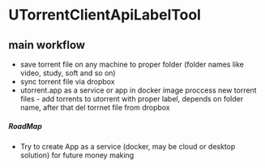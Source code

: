 # UTorrentClientApiLabelTool

## main workflow
* save torrent file on any machine to proper folder (folder names like video, study, soft and so on)
* sync torrent file via dropbox
* utorrent.app as a service or app in docker image proccess new torrent files - add torrents to utorrent with proper label, depends on folder name, after that del torrnet file from dropbox


##### RoadMap
* Try to create App as a service (docker, may be cloud or desktop solution) for future money making